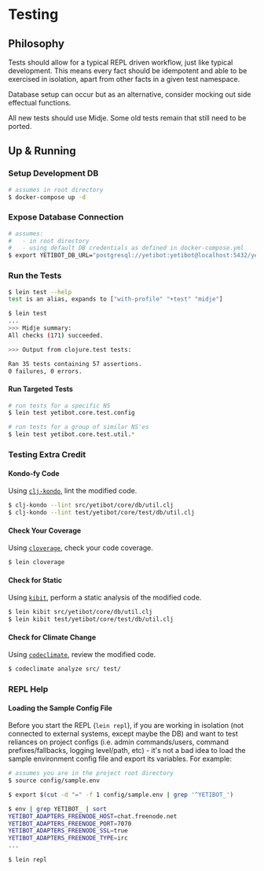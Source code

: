 # Testing

## Philosophy

Tests should allow for a typical REPL driven workflow, just like typical development. This means every fact should be idempotent and able to be exercised in isolation, apart from other facts in a given test namespace.

Database setup can occur but as an alternative, consider mocking out side effectual functions.

All new tests should use Midje. Some old tests remain that still need to be ported.

## Up & Running

### Setup Development DB
```bash
# assumes in root directory
$ docker-compose up -d
```

### Expose Database Connection
```bash
# assumes:
#   - in root directory
#   - using default DB credentials as defined in docker-compose.yml
$ export YETIBOT_DB_URL="postgresql://yetibot:yetibot@localhost:5432/yetibot"
```

### Run the Tests
```bash
$ lein test --help
test is an alias, expands to ["with-profile" "+test" "midje"]

$ lein test
...
>>> Midje summary:
All checks (171) succeeded.

>>> Output from clojure.test tests:

Ran 35 tests containing 57 assertions.
0 failures, 0 errors.
```

#### Run Targeted Tests
```bash
# run tests for a specific NS
$ lein test yetibot.core.test.config

# run tests for a group of similar NS'es
$ lein test yetibot.core.test.util.*
```

### Testing Extra Credit

#### Kondo-fy Code

Using [`clj-kondo`](https://github.com/clj-kondo/clj-kondo), lint the modified code.
```bash
$ clj-kondo --lint src/yetibot/core/db/util.clj
$ clj-kondo --lint test/yetibot/core/test/db/util.clj
```

#### Check Your Coverage

Using [`cloverage`](https://github.com/cloverage/cloverage), check your code coverage.
```bash
$ lein cloverage
```

#### Check for Static

Using [`kibit`](https://github.com/jonase/kibit), perform a static analysis of the modified code.
```bash
$ lein kibit src/yetibot/core/db/util.clj
$ lein kibit test/yetibot/core/test/db/util.clj
```

#### Check for Climate Change

Using [`codeclimate`](https://github.com/codeclimate/codeclimate), review the modified code.
```bash
$ codeclimate analyze src/ test/
```

### REPL Help

#### Loading the Sample Config File

Before you start the REPL (`lein repl`), if you are working in isolation (not connected to external systems, except maybe the DB) and want to test reliances on project configs (i.e. admin commands/users, command prefixes/fallbacks, logging level/path, etc) - it's not a bad idea to load the sample environment config file and export its variables. For example:
```bash
# assumes you are in the project root directory
$ source config/sample.env

$ export $(cut -d "=" -f 1 config/sample.env | grep '^YETIBOT_')

$ env | grep YETIBOT_ | sort
YETIBOT_ADAPTERS_FREENODE_HOST=chat.freenode.net
YETIBOT_ADAPTERS_FREENODE_PORT=7070
YETIBOT_ADAPTERS_FREENODE_SSL=true
YETIBOT_ADAPTERS_FREENODE_TYPE=irc
...

$ lein repl
```
